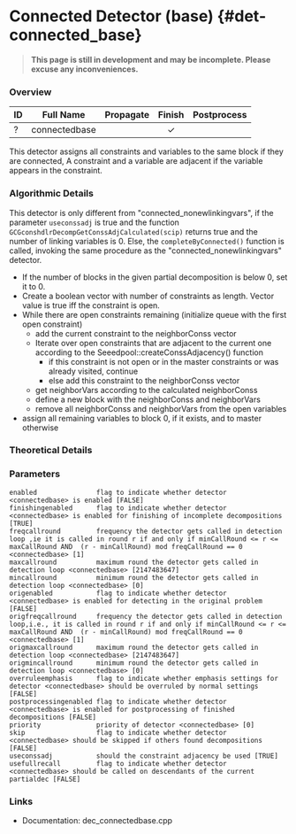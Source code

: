 # Connected Detector (base) {#det-connected_base}
> **This page is still in development and may be incomplete. Please excuse any inconveniences.**

### Overview

| ID |          Full Name          | Propagate | Finish | Postprocess |
|----|-----------------------------|:---------:|:------:|:-----------:|
| ?  | connectedbase               |   | ✓ |   |

This detector assigns all constraints and variables to the same block if they are connected,
A constraint and a variable are adjacent if the variable appears in the constraint.

### Algorithmic Details
This detector is only different from "connected_nonewlinkingvars", if the parameter `useconssadj` is true and the function `GCGconshdlrDecompGetConssAdjCalculated(scip)` returns true and the number of linking variables is 0. Else, the `completeByConnected()` function is called, invoking the same procedure as the "connected_nonewlinkingvars" detector.

* If the number of blocks in the given partial decomposition is below 0, set it to 0.
* Create a boolean vector with number of constraints as length. Vector value is true iff the constraint is open.
* While there are open constraints remaining (initialize queue with the first open constraint)
  * add the current constraint to the neighborConss vector
  * Iterate over open constraints that are adjacent to the current one according to the Seeedpool::createConssAdjacency() function
    * if this constraint is not open or in the master constraints or was already visited, continue
    * else add this constraint to the neighborConss vector
  * get neighborVars according to the calculated neighborConss
  * define a new block with the neighborConss and neighborVars
  * remove all neighborConss and neighborVars from the open variables
* assign all remaining variables to block 0, if it exists, and to master otherwise

### Theoretical Details

### Parameters

    enabled               flag to indicate whether detector <connectedbase> is enabled [FALSE]
    finishingenabled      flag to indicate whether detector <connectedbase> is enabled for finishing of incomplete decompositions [TRUE]
    freqcallround         frequency the detector gets called in detection loop ,ie it is called in round r if and only if minCallRound <= r <= maxCallRound AND  (r - minCallRound) mod freqCallRound == 0 <connectedbase> [1]
    maxcallround          maximum round the detector gets called in detection loop <connectedbase> [2147483647]
    mincallround          minimum round the detector gets called in detection loop <connectedbase> [0]
    origenabled           flag to indicate whether detector <connectedbase> is enabled for detecting in the original problem [FALSE]
    origfreqcallround     frequency the detector gets called in detection loop,i.e., it is called in round r if and only if minCallRound <= r <= maxCallRound AND  (r - minCallRound) mod freqCallRound == 0 <connectedbase> [1]
    origmaxcallround      maximum round the detector gets called in detection loop <connectedbase> [2147483647]
    origmincallround      minimum round the detector gets called in detection loop <connectedbase> [0]
    overruleemphasis      flag to indicate whether emphasis settings for detector <connectedbase> should be overruled by normal settings [FALSE]
    postprocessingenabled flag to indicate whether detector <connectedbase> is enabled for postprocessing of finished decompositions [FALSE]
    priority              priority of detector <connectedbase> [0]
    skip                  flag to indicate whether detector <connectedbase> should be skipped if others found decompositions [FALSE]
    useconssadj           should the constraint adjacency be used [TRUE]
    usefullrecall         flag to indicate whether detector <connectedbase> should be called on descendants of the current partialdec [FALSE]



### Links
 * Documentation: dec_connectedbase.cpp
